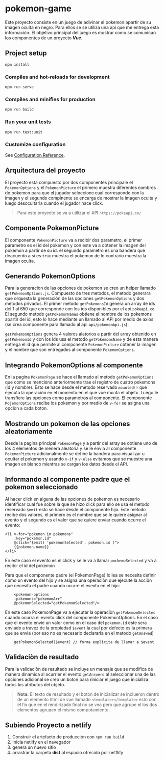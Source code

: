 # pokemon-game

Este proyecto consiste en un juego de adivinar el pokemon apartir de su imagen oculta en negro. Para ellos se se utiliza una api que me entrega esta información. El objetivo principal del juego es mostrar como se comunican los componentes de un proyecto ***Vue***.
## Project setup
```
npm install
```

### Compiles and hot-reloads for development
```
npm run serve
```

### Compiles and minifies for production
```
npm run build
```

### Run your unit tests
```
npm run test:unit
```

### Customize configuration
See [Configuration Reference](https://cli.vuejs.org/config/).

## Arquitectura del proyecto

El proyecto esta compuesto por dos componentes principale el `PokemonOptions` y el `PokenonPicture` el primero muestra diferentes nombres de pokemon para que el jugador seleccione cual corresponde con la imagen y el segundo compinente se encarga de mostrar la imagen oculta y luego desocultarla cuando el jugador hace click.

> Para este proyecto se va a utilizar el API `https://pokeapi.co/`

## Componente PokemonPicture

El componente `PokemonPicture` va a recibir dos parametro, el primer parametro es el id del pokemon y con este va a obtener la imagen del pokemon a partir de su id. el segundo parametro es una bandera que deacuerdo a si es `true` muestra el pokemon de lo contrario muestra la imagen oculta.

## Generando PokemonOptions

Para la generaciòn de las opciones de pokemon se creo un helper llamado `getPokemonOptions.js`. Compuesto de tres metodos, el metodo generara que orquesta la generaciòn de las opciones `getPokemonOptions` y dos metodos privados. El primer metodo `getPokemonsId` genera un array de ids del 1 al 650 que corresponde con los ids disponibles por el api `pokeapi.co`. El segundo metodo `getPokemonNames` obtiene el nombre de los pokemons apartir del id, esto lo hace mediante un llamado al API por medio de axios (se crea componente para llamado al api `api/pokemonApi.js`).

`getPokemonOptions` genera 4 valores alatorios a partir del array obtenido en `getPokemonId` y con los ids usa el metodo `getPokemonsName` y de esta manera entrega el id que permite al componente `PokemonPicture` obtener la imagen y el nombre que son entregados al componente `PokemonOptions`.

## Integrando PokemonOptions al componente

En la pagina `PokemonPage` se hace el llamado al metodo `getPokemonOptions` que como se menciono anteriormente trae el registro de cuatro pokemons (id y nombre). Esto se hace desde el metodo reservado `mounted()` que ejecuta la operaciòn en el momento en el que vue monta el objeto. Luego le transfiere las opciones como parametros al componente. El componente `PojemonOptions` recibe los pokemon y por medio de `v-for` se asigna una opciòn a cada boton.

## Mostrando un pokemon de las opciones aleatoriamente

Desde la pagina principal `PokemonPage` y a partir del array se obtiene uno de los 4 elementos de menera aleatoria y se le envia al componente `PokemonPicture` adicionalmente se define la bandera para visualizar u ocultar el pokemon y usando `v-if` y `v-else` evitamos que se muestre una imagen en blanco mientras se cargan los datos desde el API.

## Informando al componente padre que el pokemon seleccionado

Al hacer click en alguna de las opciones de pokemon es necesario identificar cual fue sobre la que se hizo click para ello se usa el metodo reservado `$emit` esto se hace desde el componente hijo. Este metodo recibe dos valores, el primero es el nombre que se le quiere asignar al evento y el segundo es el valor que se quiere enviar cuando ocurre el evento:

    <li v-for="pokemon in pokemons" 
        :key="pokemon.id"
        @click="$emit( 'pokemonSelected', pokemon.id )">
        {{pokemon.name}}
    </li>

En este caso el evento es el click y se le va a llamar `pockemoSelected` y va a recibir el id del pokemon 

Para que el componente padre (el PokemonPage) lo lea se necesita definir como un evento del hijo y se asigna una operaciòn que ejecute la acciòn que necesita el padre cuando ocurre el evento en el hijo:

        <pokemon-options 
        :pokemons="pokemonArr"
        @pokemonSelected="getPokemonSelected"/>

En este caso PokemonPage va a ejecutar la operaciòn `getPokemonSelected` cuando ocurra el evento click del componente PokemonOptions. En el caso que el evento envie un valor como en el caso del `pokemon.id` este sera enviado a travez de la propiedad `$event` la cual por defecto es la primera que se envia (por eso no es necesario declararla en el metodo `getAnswed`)

        getPokemonSelected($event) // forma explicita de llamar a $event

## Validaciòn de resultado

Para la validaciòn de resultado se incluye un mensaje que se modifica de manera dinamica al ocurrier el evento `getAnswerd` al seleccionar una de las opciones adicional se creo un boton para riniciar el juego que inicializa todos los atributos del objeto.

> **Nota:** El texto de resultado y el boton de inicializar se inclueron dentro de un elemento html de vue llamado `<template></template>` esto con el fin que en el rendirizado final no se vea pero que agrupe el los dos elementos agrupen el mismo compotamiento.

## Subiendo Proyecto a netlify

1. Construir el artefacto de producción con `npm run build`
2. Inicia netlify en el navegador
3. genera un nuevo sitio
4. arrastrar la carpeta **dist** al espacio ofrecido por netflify